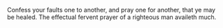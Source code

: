 Confess your faults one to another, and pray one for another, that ye may be healed. The effectual fervent prayer of a righteous man availeth much.
